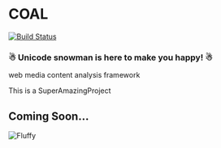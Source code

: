 # COAL
[![Build Status](https://travis-ci.org/querenker/COAL.svg?branch=master)](https://travis-ci.org/querenker/COAL)

### ☃ Unicode snowman is here to make you happy! ☃

web media content analysis framework

This is a SuperAmazingProject

## Coming Soon...
![Fluffy](http://pa1.narvii.com/5914/bd6025761c9c5b17ebf6fb06d63da1c823bd3871_hq.gif)
